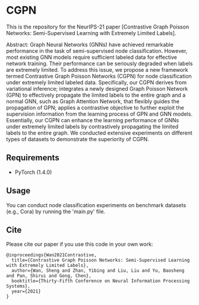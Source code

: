 # CGPN
This is the repository for the NeurIPS-21 paper [Contrastive Graph Poisson Networks: Semi-Supervised Learning with Extremely Limited Labels].

Abstract: Graph Neural Networks (GNNs) have achieved remarkable performance in the task of semi-supervised node classification. However, most existing GNN models require sufficient labeled data for effective network training. Their performance can be seriously degraded when labels are extremely limited. To address this issue, we propose a new framework termed Contrastive Graph Poisson Networks (CGPN) for node classification under extremely limited labeled data. Specifically, our CGPN derives from variational inference; integrates a newly designed Graph Poisson Network (GPN) to effectively propagate the limited labels to the entire graph and a normal GNN, such as Graph Attention Network, that flexibly guides the propagation of GPN; applies a contrastive objective to further exploit the supervision information from the learning process of GPN and GNN models. Essentially, our CGPN can enhance the learning performance of GNNs under extremely limited labels by contrastively propagating the limited labels to the entire graph. We conducted extensive experiments on different types of datasets to demonstrate the superiority of CGPN. 

## Requirements

- PyTorch (1.4.0)

## Usage

You can conduct node classification experiments on benchmark datasets (e.g., Cora) by running the 'main.py' file.

## Cite
Please cite our paper if you use this code in your own work:

```
@inproceedings{Wan2021Contrastive,
  title={Contrastive Graph Poisson Networks: Semi-Supervised Learning with Extremely Limited Labels},
  author={Wan, Sheng and Zhan, Yibing and Liu, Liu and Yu, Baosheng and Pan, Shirui and Gong, Chen},
  booktitle={Thirty-Fifth Conference on Neural Information Processing Systems},
  year={2021}
}
```
